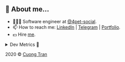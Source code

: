## 🦄 About me...

- 🧑🏻‍💻 Software engineer at [@4pet-social](https://github.com/4pet-social).
- 📫 How to reach me: [LinkedIn](https://linkedin.com/in/103cuong) | [Telegram](https://t.me/cuong103) | [Portfolio](https://103cuong.github.io/).
- 💵 Hire [me](mailto:103cuong@gmail.com).

<details><summary>Dev Metrics 💅</summary>

<!--START_SECTION:waka-->
![Profile Views](http://img.shields.io/badge/Profile%20Views-47-blue)

![Lines of code](https://img.shields.io/badge/From%20Hello%20World%20I%27ve%20Written-17.6%20million%20lines%20of%20code-blue)

**🐱 My Github Data** 

> 🏆 2,662 Contributions in the Year 2020
 > 
> 📦 503.5 kB Used in Github's Storage 
 > 
> 💼 Opted to Hire
 > 
> 📜 159 Public Repositories
 > 
> 🔑 0 Private Repository 
 > 
**I'm a Night 🦉** 

```text
🌞 Morning    44 commits     ██░░░░░░░░░░░░░░░░░░░░░░░   10.26% 
🌆 Daytime    130 commits    ███████░░░░░░░░░░░░░░░░░░   30.3% 
🌃 Evening    156 commits    █████████░░░░░░░░░░░░░░░░   36.36% 
🌙 Night      99 commits     █████░░░░░░░░░░░░░░░░░░░░   23.08%

```
📅 **I'm Most Productive on Thursday** 

```text
Monday       52 commits     ███░░░░░░░░░░░░░░░░░░░░░░   12.12% 
Tuesday      65 commits     ███░░░░░░░░░░░░░░░░░░░░░░   15.15% 
Wednesday    40 commits     ██░░░░░░░░░░░░░░░░░░░░░░░   9.32% 
Thursday     98 commits     █████░░░░░░░░░░░░░░░░░░░░   22.84% 
Friday       58 commits     ███░░░░░░░░░░░░░░░░░░░░░░   13.52% 
Saturday     51 commits     ███░░░░░░░░░░░░░░░░░░░░░░   11.89% 
Sunday       65 commits     ███░░░░░░░░░░░░░░░░░░░░░░   15.15%

```


📊 **This Week I Spent My Time On** 

```text
⌚︎ Time Zone: Asia/Ho_Chi_Minh

💬 Programming Languages: 
TypeScript               11 hrs 57 mins      ████████░░░░░░░░░░░░░░░░░   31.79% 
JSON                     6 hrs 41 mins       ████░░░░░░░░░░░░░░░░░░░░░   17.79% 
YAML                     5 hrs 33 mins       ███░░░░░░░░░░░░░░░░░░░░░░   14.8% 
Java                     4 hrs 16 mins       ██░░░░░░░░░░░░░░░░░░░░░░░   11.39% 
Markdown                 3 hrs 22 mins       ██░░░░░░░░░░░░░░░░░░░░░░░   8.96%

🔥 Editors: 
WebStorm                 19 hrs 57 mins      █████████████░░░░░░░░░░░░   53.09% 
IntelliJ                 10 hrs 21 mins      ███████░░░░░░░░░░░░░░░░░░   27.54% 
VS Code                  6 hrs 36 mins       ████░░░░░░░░░░░░░░░░░░░░░   17.57% 
DataGrip                 21 mins             ░░░░░░░░░░░░░░░░░░░░░░░░░   0.97% 
Sublime Text             18 mins             ░░░░░░░░░░░░░░░░░░░░░░░░░   0.83%

💻 Operating System: 
Mac                      22 hrs 26 mins      ███████████████░░░░░░░░░░   59.7% 
Linux                    15 hrs 9 mins       ██████████░░░░░░░░░░░░░░░   40.3%

```

**I Mostly Code in TypeScript** 

```text
TypeScript               44 repos            ███████████░░░░░░░░░░░░░░   44.44% 
JavaScript               24 repos            ██████░░░░░░░░░░░░░░░░░░░   24.24% 
Go                       18 repos            ████░░░░░░░░░░░░░░░░░░░░░   18.18% 
Shell                    3 repos             ░░░░░░░░░░░░░░░░░░░░░░░░░   3.03% 
Dart                     2 repos             ░░░░░░░░░░░░░░░░░░░░░░░░░   2.02%

```



<!--END_SECTION:waka-->
</details>

2020 © [Cuong Tran](https://github.com/103cuong)
